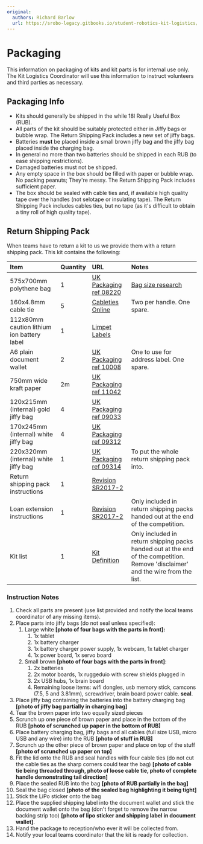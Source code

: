 ```yaml
---
original:
  authors: Richard Barlow
  url: https://srobo-legacy.gitbooks.io/student-robotics-kit-logistics/kit-transport/packaging.html
---
```

# Packaging

This information on packaging of kits and kit parts is for internal use only. The Kit Logistics Coordinator will use this information to instruct volunteers and third parties as necessary.

## Packaging Info

* Kits should generally be shipped in the while 18l Really Useful Box (RUB).
* All parts of the kit should be suitably protected either in Jiffy bags or bubble wrap. The Return Shipping Pack includes a new set of jiffy bags.
* Batteries **must** be placed inside a small brown jiffy bag and the jiffy bag placed inside the charging bag.
* In general no more than two batteries should be shipped in each RUB (to ease shipping restrictions).
* Damaged batteries must not be shipped.
* Any empty space in the box should be filled with paper or bubble wrap. No packing peanuts; They're messy. The Return Shipping Pack includes sufficient paper.
* The box should be sealed with cable ties and, if available high quality tape over the handles (not selotape or insulating tape). The Return Shipping Pack includes cables ties, but no tape (as it's difficult to obtain a tiny roll of high quality tape).

## Return Shipping Pack

When teams have to return a kit to us we provide them with a return shipping pack. This kit contains the following:

| Item | Quantity | URL | Notes |
| :--- | :--- | :--- | :--- |
| 575x700mm polythene bag | 1 | [UK Packaging ref 08220](http://www.ukpackaging.com/postal-packaging/polythene-mailing-bags/grey-polythene-mailing-bags-575x700mm-60mu) | [Bag size research](../research.md#return-shipping-bag) |
| 160x4.8mm cable tie | 5 | [Cableties Online](https://www.cabletiesonline.co.uk/cable-ties-b-w/cable-ties-160mm-x-4.html) | Two per handle. One spare. |
| 112x80mm caution lithium ion battery label | 1 | [Limpet Labels](http://www.limpetlabels.co.uk/shop/view/293_Caution_Lithium_Battery_Labels/755_Caution_Lithium_Ion_Battery_Labels_%28112_x_80mm%29) |  |
| A6 plain document wallet | 2 | [UK Packaging ref 10008](http://www.ukpackaging.com/document-wallets-a6-document-enclosed-wallets-plain) | One to use for address label. One spare. |
| 750mm wide kraft paper | 2m | [UK Packaging ref 11042](http://www.ukpackaging.com/kraft-paper-rolls-imitation-kraft-kraft-paper-rolls-imitation-kraft-750mmx220m) |  |
| 120x215mm (internal) gold jiffy bag | 4 | [UK Packaging ref 09033](http://www.ukpackaging.com/arofol-classic-postal-bags-gold-2) |  |
| 170x245mm (internal) white jiffy bag | 4 | [UK Packaging ref 09312](http://www.ukpackaging.com/jiffy-earth-aware-airkraft-white-ak1-170x245mm-50-pack) |  |
| 220x320mm (internal) white jiffy bag | 1 | [UK Packaging ref 09314](http://www.ukpackaging.com/postal-packaging/jiffy-bags/jiffy-earth-aware-airkraft-white-ak3-220x320mm-50-pack) | To put the whole return shipping pack into. |
| Return shipping pack instructions | 1 | [Revision SR2017-2](https://github.com/srobo/return-shipping-pack/releases/download/SR2017-2/return-shipping-pack-instructions.pdf) |  |
| Loan extension instructions | 1 | [Revision SR2017-2](https://github.com/srobo/return-shipping-pack/releases/download/SR2017-2/loanext-instructions.pdf) | Only included in return shipping packs handed out at the end of the competition. |
| Kit list | 1 | [Kit Definition](../../kit-definition.md) | Only included in return shipping packs handed out at the end of the competition. Remove 'disclaimer'  and the wire from the list. |

### Instruction Notes

1. Check all parts are present (use list provided and notify the local teams coordinator of any missing items).
2. Place parts into jiffy bags (do not seal unless specified):
   1. Large white **\[photo of four bags with the parts in front\]:**
      1. 1x tablet
      2. 1x battery charger
      3. 1x battery charger power supply, 1x webcam, 1x tablet charger
      4. 1x power board, 1x servo board
   2. Small brown **\[photo of four bags with the parts in front\]**:
      1. 2x batteries
      2. 2x motor boards, 1x ruggeduio with screw shields plugged in
      3. 2x USB hubs, 1x brain board
      4. Remaining loose items: wifi dongles, usb memory stick, camcons (7.5, 5 and 3.81mm), screwdriver, brain board power cable. **seal**.
3. Place jiffy bag containing the batteries into the battery charging bag **\[photo of jiffy bag partially in charging bag\]**
4. Tear the brown paper into two equally sized pieces
5. Scrunch up one piece of brown paper and place in the bottom of the RUB **\[photo of scrunched up paper in the bottom of RUB\]**
6. Place battery charging bag, jiffy bags and all cables (full size USB, micro USB and any wire) into the RUB **\[photo of stuff in RUB\]**
7. Scrunch up the other piece of brown paper and place on top of the stuff **\[photo of scrunched up paper on top\]**
8. Fit the lid onto the RUB and seal handles with four cable ties (do not cut the cable ties as the sharp corners could tear the bag) **\[photo of cable tie being threaded through, photo of loose cable tie, photo of complete handle demonstrating tail direction\]**
9. Place the sealed RUB into the bag **\[photo of RUB partially in the bag\]**
10. Seal the bag closed **\[photo of the sealed bag highlighting it being tight\]**
11. Stick the LiPo sticker onto the bag
12. Place the supplied shipping label into the document wallet and stick the document wallet onto the bag (don't forget to remove the narrow backing strip too) **\[photo of lipo sticker and shipping label in document wallet\]**.
13. Hand the package to reception/who ever it will be collected from.
14. Notify your local teams coordinator that the kit is ready for collection.

